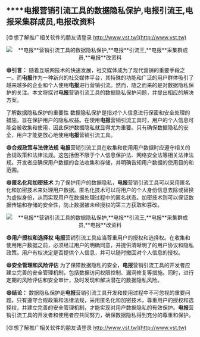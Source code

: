 ## ****电报**营销引流工具的数据隐私保护,**电报**引流王,**电报**采集群成员,**电报**改资料**

[😍想了解推广相关软件的朋友请登录 http://www.vst.tw](http://www.vst.tw)

 <center><img src="https://vst.tw/MP4/tuiguang/png/0.png" alt="**电报**营销引流工具的数据隐私保护,**电报**引流王,**电报**采集群成员,**电报**改资料"></center>

**😄引言：**
随着互联网技术的快速发展，社交媒体成为了现代营销的重要手段之一。而**电报**作为一种新兴的社交媒体平台，其特殊的功能和广泛的用户群体吸引了越来越多的企业和个人使用**电报**进行营销引流。然而，随之而来的是对数据隐私保护的关注。本文将探讨**电报**营销引流工具的数据隐私保护问题，并提出相应的解决方案。

了解数据隐私保护的重要性
数据隐私保护是指对个人信息进行保密和安全处理的措施，旨在保护用户的隐私权益。在使用**电报**营销引流工具时，用户的个人信息可能会被收集和使用，因此保护数据隐私就显得尤为重要。只有确保数据隐私的安全，用户才能更放心地使用**电报**营销引流工具。

**😄合规政策与法律法规**
**电报**营销引流工具在收集和使用用户数据时应遵守相关的合规政策和法律法规。这包括但不限于个人信息保护法、网络安全法等相关法律法规。开发者应确保用户数据的合法收集和存储，并明确告知用户数据的使用目的和范围。

**😄匿名化和加密技术**
为了保护用户的数据隐私，**电报**营销引流工具可以采用匿名化和加密技术来处理用户数据。匿名化技术可以将用户的个人身份信息去除或替换为虚拟身份，从而实现用户在数据处理过程中的匿名状态。加密技术则可以保证数据传输和存储的安全性，防止数据被未经授权的第三方获取和篡改。

 <center><img src="https://vst.tw/MP4/tuiguang/png/6.png" alt="**电报**营销引流工具的数据隐私保护,**电报**引流王,**电报**采集群成员,**电报**改资料"></center>

**😄用户授权和选择权**
**电报**营销引流工具应当尊重用户的授权和选择权。在收集和使用用户数据之前，必须经过用户的明确同意，并提供清晰明了的用户协议和隐私政策。用户有权决定是否提供个人信息，并可以随时撤回对个人信息的授权。

**😄安全管理和风险评估**
为了保障数据隐私的安全，**电报**营销引流工具的开发者应建立完善的安全管理机制，包括数据访问权限控制、漏洞修复等措施。同时，进行定期的风险评估和安全审计，及时发现和解决潜在的数据隐私风险。

**😄结论：**
数据隐私保护是**电报**营销引流工具开发和使用过程中不可忽视的重要问题。只有遵守合规政策和法律法规，采用匿名化和加密技术，尊重用户的授权和选择权，并建立完善的安全管理机制，才能实现对用户数据隐私的有效保护。**电报**营销引流工具的开发者和使用者应共同努力，确保数据隐私得到充分的尊重和保护。

[😍想了解推广相关软件的朋友请登录 http://www.vst.tw](http://www.vst.tw)



